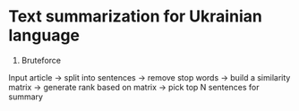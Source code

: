 # Text summarization for Ukrainian language

1. Bruteforce

Input article → split into sentences → remove stop words → build a similarity matrix → generate rank based on matrix → pick top N sentences for summary
